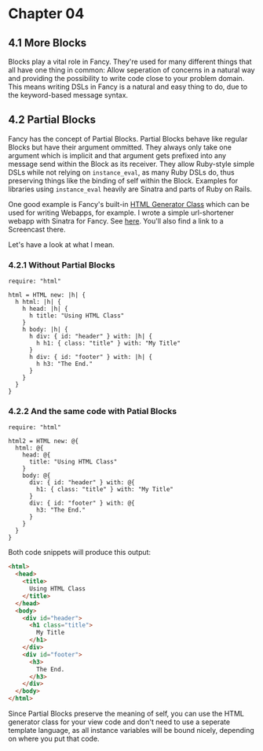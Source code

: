 # Chapter 04 #

## 4.1 More Blocks ##

Blocks play a vital role in Fancy. They're used for many different
things that all have one thing in common: Allow seperation of concerns
in a natural way and providing the possibility to write code close to
your problem domain. This means writing DSLs in Fancy is a natural and
easy thing to do, due to the keyword-based message syntax.

## 4.2 Partial Blocks ##

Fancy has the concept of Partial Blocks.
Partial Blocks behave like regular Blocks but have their argument
ommitted. They always only take one argument which is implicit and
that argument gets prefixed into any message send within the Block as
its receiver. They allow Ruby-style simple DSLs while not relying on
`instance_eval`, as many Ruby DSLs do, thus preserving things like the
binding of self within the Block. Examples for libraries using
`instance_eval` heavily are Sinatra and parts of Ruby on Rails.

One good example is Fancy's built-in
[HTML Generator Class](https://github.com/bakkdoor/fancy/blob/master/lib/html.fy)
which can be used for writing Webapps, for example. I wrote a simple
url-shortener webapp with Sinatra for Fancy. See
[here](https://github.com/bakkdoor/shortefy).
You'll also find a link to a Screencast there.

Let's have a look at what I mean.

### 4.2.1 Without Partial Blocks ###

```fancy
require: "html"

html = HTML new: |h| {
  h html: |h| {
    h head: |h| {
      h title: "Using HTML Class"
    }
    h body: |h| {
      h div: { id: "header" } with: |h| {
        h h1: { class: "title" } with: "My Title"
      }
      h div: { id: "footer" } with: |h| {
        h h3: "The End."
      }
    }
  }
}
```

### 4.2.2 And the same code with Patial Blocks ###

```fancy
require: "html"

html2 = HTML new: @{
  html: @{
    head: @{
      title: "Using HTML Class"
    }
    body: @{
      div: { id: "header" } with: @{
        h1: { class: "title" } with: "My Title"
      }
      div: { id: "footer" } with: @{
        h3: "The End."
      }
    }
  }
}
```

Both code snippets will produce this output:

```html
<html>
  <head>
    <title>
      Using HTML Class
    </title>
  </head>
  <body>
    <div id="header">
      <h1 class="title">
        My Title
      </h1>
    </div>
    <div id="footer">
      <h3>
        The End.
      </h3>
    </div>
  </body>
</html>
```

Since Partial Blocks preserve the meaning of self, you can use the
HTML generator class for your view code and don't need to use a
seperate template language, as all instance variables will be bound
nicely, depending on where you put that code.
